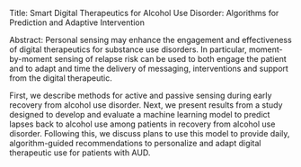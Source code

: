 Title: Smart Digital Therapeutics for Alcohol Use Disorder: Algorithms for Prediction and Adaptive Intervention


Abstract: Personal sensing may enhance the engagement and effectiveness of digital therapeutics for substance use disorders.  In particular, moment-by-moment sensing of relapse risk can be used to both engage the patient and to adapt and time the delivery of messaging, interventions and support from the digital therapeutic.  

First, we describe methods for active and passive sensing during early recovery from alcohol use disorder.  Next, we present results from a study designed to develop and evaluate a machine learning model to predict lapses back to alcohol use among patients in recovery from alcohol use disorder.  Following this, we discuss plans to use this model to provide daily, algorithm-guided recommendations to personalize and adapt digital therapeutic use for patients with AUD.
